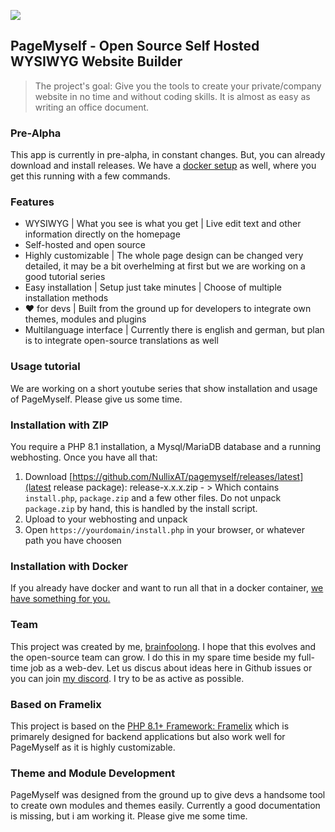 [![](https://img.shields.io/discord/933406755407409162?label=JoinDiscord)](https://discord.gg/UAJ8bqPQjS)

## PageMyself - Open Source Self Hosted WYSIWYG Website Builder

> The project's goal: Give you the tools to create your private/company website in no time and without coding skills. It is almost as easy as writing an office document.

### Pre-Alpha
This app is currently in pre-alpha, in constant changes. But, you can already download and install releases. We have a [docker setup](https://github.com/NullixAT/pagemyself-docker) as well, where you get this running with a few commands.

### Features
* WYSIWYG | What you see is what you get | Live edit text and other information directly on the homepage
* Self-hosted and open source
* Highly customizable | The whole page design can be changed very detailed, it may be a bit overhelming at first but we are working on a good tutorial series
* Easy installation | Setup just take minutes | Choose of multiple installation methods
* :heart: for devs | Built from the ground up for developers to integrate own themes, modules and plugins
* Multilanguage interface | Currently there is english and german, but plan is to integrate open-source translations as well

### Usage tutorial
We are working on a short youtube series that show installation and usage of PageMyself. Please give us some time.

### Installation with ZIP
You require a PHP 8.1 installation, a Mysql/MariaDB database and a running webhosting.
Once you have all that:
1. Download [https://github.com/NullixAT/pagemyself/releases/latest](latest release package): release-x.x.x.zip - > Which contains `install.php`, `package.zip` and a few other files. Do not unpack `package.zip` by hand, this is handled by the install script.
2. Upload to your webhosting and unpack
3. Open `https://yourdomain/install.php` in your browser, or whatever path you have choosen

### Installation with Docker
If you already have docker and want to run all that in a docker container, [we have something for you.](https://github.com/NullixAT/pagemyself-docker)

### Team
This project was created by me, [brainfoolong](https://github.com/brainfoolong). I hope that this evolves and the open-source team can grow. I do this in my spare time beside my full-time job as a web-dev. Let us discus about ideas here in Github issues or you can join [my discord](https://discord.gg/3TxmE3KZJY). I try to be as active as possible.

### Based on Framelix
This project is based on the [PHP 8.1+ Framework: Framelix](https://github.com/NullixAT/framelix-core) which is primarely designed for backend applications but also work well for PageMyself as it is highly customizable.

### Theme and Module Development
PageMyself was designed from the ground up to give devs a handsome tool to create own modules and themes easily. Currently a good documentation is missing, but i am working it. Please give me some time.